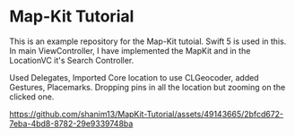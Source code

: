 # Map-Kit Tutorial
This is an example repository for the Map-Kit tutoial.
Swift 5 is used in this.
In main ViewController, I have implemented the MapKit and in the LocationVC it's Search Controller.

Used Delegates, Imported Core location to use CLGeocoder, added Gestures, Placemarks.
Dropping pins in all the location but zooming on the clicked one.


https://github.com/shanim13/MapKit-Tutorial/assets/49143665/2bfcd672-7eba-4bd8-8782-29e9339748ba

